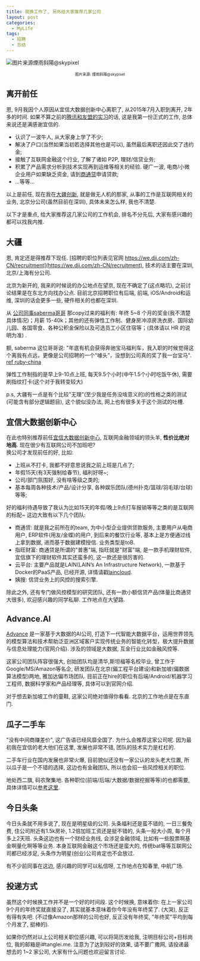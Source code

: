 ```yaml
---
title: 我换工作了, 另外给大家推荐几家公司
layout: post
categories: 
  - MyLife
tags: 
  - 招聘
  - 总结
---
```


![图片来源煙雨斜陽@skypixel](https://www.tanglei.name/resources/wechat/resign-from-creditease-and-recommend-some-companies.jpg)
<center><div style="font-size: 10px">图片来源: 煙雨斜陽@skypixel</div></center>

## 离开前任

恩, 9月我因个人原因从宜信大数据创新中心离职了, 从2015年7月入职到离开, 2年多的时间. 如果不算之前的[腾讯和友盟的实习](https://www.tanglei.name/tags/%E5%AE%9E%E4%B9%A0/)的话, 这是我第一份正式的工作, 总体来说还是满感谢宜信的. 

- 认识了一波牛人, 从大家身上学了不少;
- 解决了户口(当然如果当初若选择其他也是可以), 虽然最后离职还因此交了违约金;
- 接触了互联网金融这个行业, 了解了诸如 P2P, 理财/信贷业务;
- 积累了产品需求分析到技术实现再到运维等相关的经验. 硬广一波, 电商/小微企业用户如果缺乏资金, 请到[商通贷](https://shangdai.yixin.com/)申请贷款;
- ...等等...

以上是前任, 现在我在[大疆创新](https://www.dji.com/cn), 就是做无人机的那家, 从事的工作是互联网相关的业务, 北京分公司(虽然目前在深圳), 具体未来怎么样, 我也不清楚. 

以下才是重点, 给大家推荐这几家公司的工作机会, 排名不分先后, 大家有感兴趣的都可以找我内推. 

## 大疆

恩, 肯定还是得推荐下现任. [招聘的职位列表见官网 https://we.dji.com/zh-CN/recruitment](https://we.dji.com/zh-CN/recruitment), 技术的话主要在深圳, 北京/上海有分公司. 

北京为新开的, 我来的时候说的办公地点在望京, 现在不确定了(这点略坑), 之前讨论结果是在东北方向找办公点.  目前北京招聘职位有后端, 前端, iOS/Android和运维, 深圳的话会更多一些, 硬件相关的也都在深圳. 

从 [公司同事saberma哥哥](http://saberma.me/dji-2016-join-us) 那copy过来的福利有: 年终 5~8 个月的奖金(我不清楚具体情况)；月薪 15-40k；其他的还有弹性工作制、健身房冲凉房洗衣房、国际幼儿园、各国零食、各种公积金保险以及可选员工小区住宿等；(具体请以 HR 的说明为准) . 

额, saberma 这位哥哥说: "年底有机会获得奔驰宝马福利车，我入职的时候觉得这个离我有点远，更像是公司招聘的一个“噱头”，没想到公司真的奖了我一台宝马". [ref ruby-china](https://ruby-china.org/topics/33711)

弹性工作制指的是早上9-10点上班, 每天9.5个小时(中午1.5个小时吃饭午休), 需要刷指纹打卡(这个对于我转变较大) 

p.s, 大疆有一点是有个比较"无理"(至少我是任务没啥意义的)的性格之类的测试(可能含有部分逻辑题目), 这个貌似没办法, 网上也有很多关于这个测试的吐槽. 

## 宜信大数据创新中心

在此也特别推荐前任[宜信大数据创新中心](http://www.cbdic.cn/), 互联网金融领域的领头羊, **性价比绝对地高**. 现在很少有互联网公司不加班吧?  
换公司才发现前任的好, 比如:

- 上班从不打卡, 我都不好意思说我之前上班是几点了; 
- 年假15天(有3天强制给春节), 福利好呀~;
- 公司/部门氛围好, 没有啥等级之类的;
- 基本每周各种技术/产品/设计分享, 各种娱乐团队(德州扑克/篮球/羽毛球/台球)等等;

好的福利待遇导致了我认为比如15天的年假/晚上9点打车报销等等之类的是互联网的标配~ 这边大致有以下几个团队:

- 商通贷: 就是我之前所在的team, 为中小型企业提供贷款服务, 主要用户从电商用户, ERP软件(用友/金蝶)的用户, 到后来的餐饮行业等, 基本上是方便通过线上拿到数据, 进而基于数据建模授信. 业务类型是toB. 
- 指旺财富: 商通贷是所谓的"普惠"端, 指旺就是"财富"端, 是一款手机理财软件, 宜信旗下的理财软件其实还蛮多的, 这一款还是很厉害的.  
- 云平台: 主要产品就是LAIN(LAIN’s An Infrastructure Network), 一款基于Docker的PaaS产品, 已经开源, 详情请戳[laincloud](https://laincloud.com/).
- 姨搜: 信贷业务上的风控的搜索引擎.

除此之外, 还有专门做风控模型的研究团队, 还有一款小额信贷产品(体量比商通贷大很多), 欢迎感兴趣的同学私聊. 工作地点在大望路. 

## Advance.AI

[Advance](https://www.advance.ai/zh-cn/career/backend-engineer/) 是一家基于大数据的AI公司, 打造下一代智能大数据平台，运用世界领先的模型算法和技术帮助泛亚洲区域客户实现传统业务的智能化转型，极大提升数据与信息处理能力(官网介绍). 涉及的领域是大数据, 互金行业比如金融风控等. 

这家公司团队阵容很强大, 创始团队均是清华,斯坦福等名校毕业, 曾工作于Google/MS/Amazon等名企, 研发团队在北京(偏工程平台建设)和新加坡(偏数据算法模型)两地, 雅加达偏市场团队. 目前正在hire的职位有后端/Android/机器学习工程师, 数据科学家和产品经理等, 具体可以到官网介绍. 

对于想去新加坡工作的童鞋, 这家公司绝对值得你看看.  北京的工作地点是在东直门. 

## 瓜子二手车

"没有中间商赚差价", 这广告语已经风靡全国了. 
为什么会推荐这家公司呢. 因为最初我在宜信的老大他们在这里, 发展也非常不错, 团队的技术实力是杠杠的. 

二手车行业在国内发展也非常火爆, 目前貌似还没有一家公认的龙头老大位置, 所以瓜子是一个不错的选择, 这边也有金融团队, 所以也会招一些风控相关的职位. 

地处西二旗, 码农聚集地. 各种职位(前端/后端/大数据/数据挖掘等等)的也都需要, 具体详情可以[参考这里](https://mp.weixin.qq.com/s/5ZKjeoaCPeGQVmPHOkloiA).

## 今日头条

今日头条就不用多说了, 现在是明星级的公司. 头条福利还是蛮不错的, 一日三餐免费, 住公司附近有1.5k房补, 1.2倍加班工资还是挺不错的, 头条一般大小周, 每个月多上2天班.
头条这边也有一个财经业务线, 会涉足金融领域, 比如有一些股票啊基金啊量化啊等等业务.  本身互联网金融这个市场还是蛮大的, 传统bat等等互联网公司都已经涉足, 头条作为明星(创业)公司肯定也不会放过. 

有不少前同事在这边, 感兴趣的同学可以私信呀, 工作地点在知春里, 中航广场. 

## 投递方式

虽然这个时候换工作并不是一个好的时间段. 这个时候换, 意味着你: 在上一家公司9个月的年终奖就直接没了, 其实就基本意味着你今年没有年终奖了. (大哭), 反正有得有失吧.  (不过像Amazon那样的公司也好, 反正没有年终奖, "年终奖"平均到每个月发了, 挺棒的). 

如果你仍然对以上公司相关职位感兴趣, 可以将简历发给我, 注明目标公司+目标岗位, 我的邮箱是i#tanglei.me. 
注意为了达到较好的效果, 请不要广撒网, 请投递最想去的 1~2 家公司, 大家有什么问题也欢迎留言讨论.  

